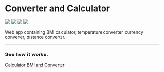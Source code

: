 # Converter and Calculator

<img src="https://img.shields.io/badge/Status-Conclu%C3%ADdo-brightgreen"> <img src="https://img.shields.io/badge/JavaScript-44.5%25-red"> <img src="https://img.shields.io/badge/HTML-33.2%25-green"> <img src="https://img.shields.io/badge/CSS-22.3%25-9cf">

<p>Web app containing BMI calculator, temperature converter, currency converter, distance converter.</p>
<hr>
<h3>See how it works:</h3>
<a href="https://calculatorbmiandconverter.netlify.app/">Calculator BMI and Converter</a>
